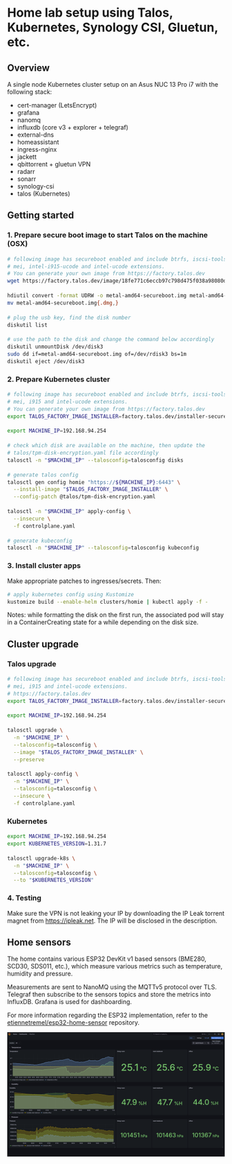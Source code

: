 # Home lab setup using Talos, Kubernetes, Synology CSI, Gluetun, etc.

## Overview

A single node Kubernetes cluster setup on an Asus NUC 13 Pro i7 with the
following stack:

- cert-manager (LetsEncrypt)
- grafana
- nanomq
- influxdb (core v3 + explorer + telegraf)
- external-dns
- homeassistant
- ingress-nginx
- jackett
- qbittorrent + gluetun VPN
- radarr
- sonarr
- synology-csi
- talos (Kubernetes)

## Getting started

### 1. Prepare secure boot image to start Talos on the machine (OSX)

```bash
# following image has secureboot enabled and include btrfs, iscsi-tools,
# mei, intel-i915-ucode and intel-ucode extensions.
# You can generate your own image from https://factory.talos.dev
wget https://factory.talos.dev/image/18fe771c6eccb97c798d475f038a98080dae33b68ade749caf16e3dfbda44f16/v1.9.5/metal-amd64-secureboot.iso

hdiutil convert -format UDRW -o metal-amd64-secureboot.img metal-amd64-secureboot.iso
mv metal-amd64-secureboot.img{.dmg,}

# plug the usb key, find the disk number
diskutil list

# use the path to the disk and change the command below accordingly
diskutil unmountDisk /dev/disk3
sudo dd if=metal-amd64-secureboot.img of=/dev/rdisk3 bs=1m
diskutil eject /dev/disk3
```

### 2. Prepare Kubernetes cluster

```bash
# following image has secureboot enabled and include btrfs, iscsi-tools,
# mei, i915 and intel-ucode extensions.
# You can generate your own image from https://factory.talos.dev
export TALOS_FACTORY_IMAGE_INSTALLER=factory.talos.dev/installer-secureboot/18fe771c6eccb97c798d475f038a98080dae33b68ade749caf16e3dfbda44f16:v1.9.5

export MACHINE_IP=192.168.94.254

# check which disk are available on the machine, then update the
# talos/tpm-disk-encryption.yaml file accordingly
talosctl -n "$MACHINE_IP" --talosconfig=talosconfig disks

# generate talos config
talosctl gen config homie "https://${MACHINE_IP}:6443" \
  --install-image "$TALOS_FACTORY_IMAGE_INSTALLER" \
  --config-patch @talos/tpm-disk-encryption.yaml

talosctl -n "$MACHINE_IP" apply-config \
  --insecure \
  -f controlplane.yaml

# generate kubeconfig
talosctl -n "$MACHINE_IP" --talosconfig=talosconfig kubeconfig
```

### 3. Install cluster apps

Make appropriate patches to ingresses/secrets. Then:

```bash
# apply kubernetes config using Kustomize
kustomize build --enable-helm clusters/homie | kubectl apply -f -
```

Notes: while formatting the disk on the first run, the associated pod will stay in a
ContainerCreating state for a while depending on the disk size.

## Cluster upgrade

### Talos upgrade

```bash
# following image has secureboot enabled and include btrfs, iscsi-tools,
# mei, i915 and intel-ucode extensions.
# https://factory.talos.dev
export TALOS_FACTORY_IMAGE_INSTALLER=factory.talos.dev/installer-secureboot/18fe771c6eccb97c798d475f038a98080dae33b68ade749caf16e3dfbda44f16:v1.9.5

export MACHINE_IP=192.168.94.254

talosctl upgrade \
  -n "$MACHINE_IP" \
  --talosconfig=talosconfig \
  --image "$TALOS_FACTORY_IMAGE_INSTALLER" \
  --preserve

talosctl apply-config \
  -n "$MACHINE_IP" \
  --talosconfig=talosconfig \
  --insecure \
  -f controlplane.yaml
```

### Kubernetes

```bash
export MACHINE_IP=192.168.94.254
export KUBERNETES_VERSION=1.31.7

talosctl upgrade-k8s \
  -n "$MACHINE_IP" \
  --talosconfig=talosconfig \
  --to "$KUBERNETES_VERSION"
```

### 4. Testing

Make sure the VPN is not leaking your IP by downloading the IP Leak torrent
magnet from https://ipleak.net.
The IP will be disclosed in the description.

## Home sensors

The home contains various ESP32 DevKit v1 based sensors (BME280, SCD30, SDS011,
etc.), which measure various metrics such as temperature, humidity and
pressure.

Measurements are sent to NanoMQ using the MQTTv5 protocol over TLS. Telegraf
then subscribe to the sensors topics and store the metrics into InfluxDB.
Grafana is used for dashboarding.

For more information regarding the ESP32 implementation, refer to the
[etiennetremel/esp32-home-sensor][esp32] repository.

![Grafana dashboard](./grafana-weather-dashboard.png)

<!-- page links -->
[esp32]: https://github.com/etiennetremel/esp32-home-sensor
